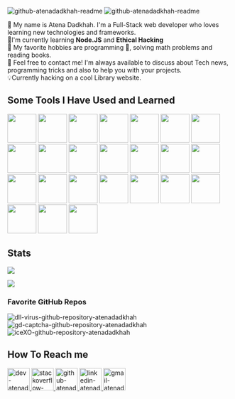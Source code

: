 ![github-atenadadkhah-readme](https://user-images.githubusercontent.com/91287064/209219434-dbdc4723-e526-442b-a80c-f35317f97e53.png#gh-dark-mode-only)
![github-atenadadkhah-readme](https://user-images.githubusercontent.com/91287064/209221010-03926402-7459-4695-bf9b-dad615a1e7bc.png#gh-light-mode-only)


</a>

👋 My name is Atena Dadkhah. I'm a Full-Stack web developer who loves learning new technologies and frameworks.
<br>
📑I'm currently learning **Node.JS** and **Ethical Hacking**
<br>
🧩 My favorite hobbies are programming 🤡, solving math problems and reading books.
<br>
🎈 Feel free to contact me! I'm always available to discuss about Tech news, programming tricks and also to help you with your projects.
<br>
💡Currently hacking on a cool Library website.
<br>
<h2>Some Tools I Have Used and Learned</h2>
<p align="left">
    <img src="https://cdn.jsdelivr.net/gh/devicons/devicon/icons/html5/html5-original-wordmark.svg"  width="65" height="65"/>
    <img src="https://cdn.jsdelivr.net/gh/devicons/devicon/icons/tailwindcss/tailwindcss-plain.svg" width="65" height="65"/>
    <img src="https://cdn.jsdelivr.net/gh/devicons/devicon/icons/css3/css3-original-wordmark.svg" width="65" height="65"/>
    <img src="https://cdn.jsdelivr.net/gh/devicons/devicon/icons/sass/sass-original.svg" width="65" height="65"/>
    <img src="https://cdn.jsdelivr.net/gh/devicons/devicon/icons/less/less-plain-wordmark.svg" width="65" height="65"/>
    <img src="https://cdn.jsdelivr.net/gh/devicons/devicon/icons/bootstrap/bootstrap-original.svg" width="65" height="65"/>
    <img src="https://cdn.jsdelivr.net/gh/devicons/devicon/icons/babel/babel-original.svg" width="65" height="65"/>
    <img src="https://cdn.jsdelivr.net/gh/devicons/devicon/icons/mysql/mysql-original.svg" width="65" height="65"/>
    <img src="https://cdn.jsdelivr.net/gh/devicons/devicon/icons/mongodb/mongodb-original.svg" width="65" height="65"/>
    <img src="https://cdn.jsdelivr.net/gh/devicons/devicon/icons/javascript/javascript-original.svg" width="65" height="65"/>
    <img src="https://cdn.jsdelivr.net/gh/devicons/devicon/icons/jquery/jquery-plain-wordmark.svg" width="65" height="65"/>
    <img src="https://cdn.jsdelivr.net/gh/devicons/devicon/icons/wordpress/wordpress-original.svg" width="65" height="65"/>
    <img src="https://cdn.jsdelivr.net/gh/devicons/devicon/icons/photoshop/photoshop-plain.svg" width="65" height="65"/>
    <img src="https://cdn.jsdelivr.net/gh/devicons/devicon/icons/linux/linux-original.svg" width="65" height="65"/>
    <img src="https://cdn.jsdelivr.net/gh/devicons/devicon/icons/php/php-original.svg" width="65" height="65"/>
    <img src="https://cdn.jsdelivr.net/gh/devicons/devicon/icons/composer/composer-original.svg" width="65" height="65"/>
    <img src="https://cdn.jsdelivr.net/gh/devicons/devicon/icons/laravel/laravel-plain-wordmark.svg" width="65" height="65"/>
    <img src="https://cdn.jsdelivr.net/gh/devicons/devicon/icons/phpstorm/phpstorm-original-wordmark.svg" width="65" height="65"/>
    <img src="https://cdn.jsdelivr.net/gh/devicons/devicon/icons/webstorm/webstorm-original.svg" width="65" height="65"/>
    <img src="https://cdn.jsdelivr.net/gh/devicons/devicon/icons/apache/apache-original-wordmark.svg" width="65" height="65"/>
    <img src="https://cdn.jsdelivr.net/gh/devicons/devicon/icons/npm/npm-original-wordmark.svg" width="65" height="65"/>
    <img src="https://cdn.jsdelivr.net/gh/devicons/devicon/icons/python/python-original.svg" width="65" height="65"/>
    <img src="https://cdn.jsdelivr.net/gh/devicons/devicon/icons/nodejs/nodejs-original.svg" width="65" height="65"/>
    <img src="https://cdn.jsdelivr.net/gh/devicons/devicon/icons/express/express-original-wordmark.svg" width="65" height="65"/>
  </p>
<h2>Stats</h2>
<p>
<img src="https://github-readme-stats.vercel.app/api?username=atenadadkhah&theme=transparent">
</p>
<p>
  <img src="https://github-readme-stats.vercel.app/api/top-langs/?username=atenadadkhah&layout=compact&theme=transparent">
</p>
<h3>Favorite GitHub Repos</h3>
<img src="https://github-readme-stats.vercel.app/api/pin/?username=atenadadkhah&repo=dll-virus&theme=transparent" alt="dll-virus-github-repository-atenadadkhah">
<img src="https://github-readme-stats.vercel.app/api/pin/?username=atenadadkhah&repo=GD-captcha&theme=transparent" alt="gd-captcha-github-repository-atenadadkhah">
<img src="https://github-readme-stats.vercel.app/api/pin/?username=atenadadkhah&repo=iceXO&theme=transparent" alt="iceXO-github-repository-atenadadkhah">
<h2>How To Reach me</h2>
<p>
  
<p>
    <a href="https://dev.to/atenadadkhah">
        <img src="https://user-images.githubusercontent.com/91287064/208878642-b2b10974-a3db-4033-9ebe-32142125e575.png" alt="dev-atenadadkhah" width="50" height="50">
    </a>
    <a href="https://stackoverflow.com/users/18112609/atena-dadkhah">
        <img src="https://user-images.githubusercontent.com/91287064/208878662-a1aff4dd-d72e-44b3-bf0d-2d862a5f87f6.png" alt="stackoverflow-atenadadkhah" width="50" height="50">
    </a>
    <a href="https://github.com/atenadadkhah">
        <img src="https://user-images.githubusercontent.com/91287064/208878669-0146cc1a-b0a6-4a6e-9f4b-082c37264309.png" alt="github-atenadadkhah" width="50" height="50">
    </a>
    <a href="https://www.linkedin.com/in/atena-dadkhah-143884220/">
        <img src="https://user-images.githubusercontent.com/91287064/208878686-01604f88-f0ac-4709-9cfc-2cc69b62d1aa.png" alt="linkedin-atenadadkhah" width="50" height="50">
    </a>
    <a href="mailto:https://github.com/atenadadkhah">
        <img src="https://user-images.githubusercontent.com/91287064/208878678-26652569-8d38-45c9-aa13-28a33a7fc967.png" alt="gmail-atenadadkhah" width="50" height="50">
    </a>
</p>

</p>
